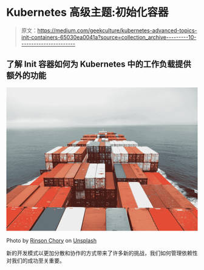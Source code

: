 # Kubernetes 高级主题:初始化容器

> 原文：<https://medium.com/geekculture/kubernetes-advanced-topics-init-containers-65030ea0041a?source=collection_archive---------10----------------------->

## 了解 Init 容器如何为 Kubernetes 中的工作负载提供额外的功能

![](img/71edaaa8f1fe7b7095fdf18ad90f7ad2.png)

Photo by [Rinson Chory](https://unsplash.com/@nessa_rin?utm_source=medium&utm_medium=referral) on [Unsplash](https://unsplash.com?utm_source=medium&utm_medium=referral)

新的开发模式以更加分散和协作的方式带来了许多新的挑战，我们如何管理依赖性对我们的成功至关重要。